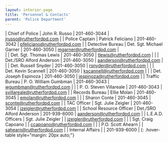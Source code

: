 ```yaml
---
layout: interior-page
title: 'Personnel & Contacts'
parent: 'Police Department'
---
```


| Chief of Police          | John R. Russo            | 201-460-3044 | jrusso@rutherfordpd.com |
| Police Captain           | Patrick Feliciano        | 201-460-3042 | pfeliciano@rutherfordpd.com  |
| Detective Bureau         | Det. Sgt. Michael Garner | 201-460-3050 | mgarner@rutherfordpd.com |  
|                          | Det. Sgt. Thomas Lewis   | 201-460-3050 | tlewis@rutherfordpd.com |
|                          | Det./SRO Alford Anderson | 201-460-3050 | aanderson@rutherfordpd.com |
|                          | Det. Russell Snyder      | 201-460-3050 | rsnyder@rutherfordpd.com |
|                          | Det. Kevin Scannell      | 201-460-3050 | kscannell@rutherfordpd.com |
|                          | Det. Joseph Espinoza     | 201-460-3050 | jespinoza@rutherfordpd.com |
| Traffic Bureau           | P. O. William Gumbman    | 201-460-3043 | wgumbman@rutherfordpd.com |
|                          | P. O. Steven Villareale  | 201-460-3043 | svillareale@rutherfordpd.com |
| Records Bureau           | Ellie Molan              | 201-460-3045 | emolan@rutherfordpd.com |
|                          | Sharon Conte             | 201-460-3045 | sconte@rutherfordpd.com |
| TAC Officer              | Sgt. Julie Zeigler       | 201-460-3054 | jzeigler@rutherfordpd.com |
| School Resource Officer  | Det./SRO Alford Anderson | 201-939-6000 | aanderson@rutherfordpd.com |
| L.E.A.D. Officers        | Sgt. Julie Zeigler       |              | jzeigler@rutherfordpd.com |
|                          | Sgt. Craig Capoano       |              | ccapoano@rutherfordpd.com |
|                          | P.O. Scott Ahearn        |              | sahearn@rutherfordpd.com |
| Internal Affairs         |                          | 201-939-6000 |
{: .hover-table style="margin: 20px auto;"}

